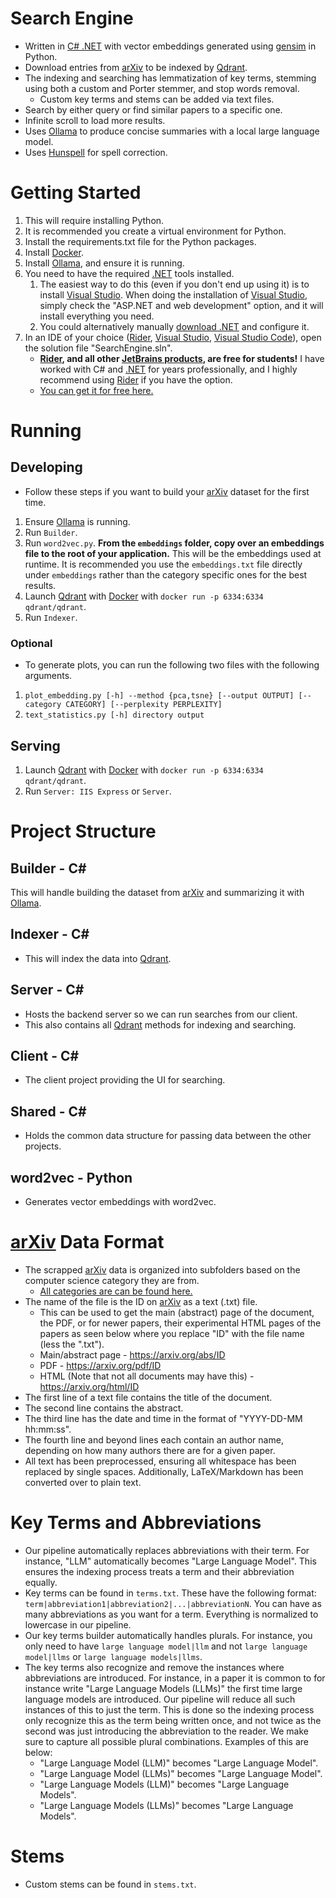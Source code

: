 ﻿# Search Engine

- Written in [C# .NET](https://dotnet.microsoft.com ".NET") with vector embeddings generated using [gensim](https://pypi.org/project/gensim) in Python.
- Download entries from [arXiv](https://arxiv.org "arXiv") to be indexed by [Qdrant](https://github.com/qdrant/qdrant "Qdrant").
- The indexing and searching has lemmatization of key terms, stemming using both a custom and Porter stemmer, and stop words removal.
    - Custom key terms and stems can be added via text files.
- Search by either query or find similar papers to a specific one.
- Infinite scroll to load more results.
- Uses [Ollama](https://ollama.com "Ollama") to produce concise summaries with a local large language model.
- Uses [Hunspell](https://hunspell.github.io) for spell correction.

# Getting Started

1. This will require installing Python.
2. It is recommended you create a virtual environment for Python.
3. Install the requirements.txt file for the Python packages.
4. Install [Docker](https://www.docker.com).
5. Install [Ollama](https://ollama.com "Ollama"), and ensure it is running.
6. You need to have the required [.NET](https://dotnet.microsoft.com ".NET") tools installed.
   1. The easiest way to do this (even if you don't end up using it) is to install [Visual Studio](https://visualstudio.microsoft.com "Visual Studio"). When doing the installation of [Visual Studio](https://visualstudio.microsoft.com "Visual Studio"), simply check the "ASP.NET and web development" option, and it will install everything you need.
   2. You could alternatively manually [download .NET](https://dotnet.microsoft.com/en-us/download ".NET Download") and configure it.
7. In an IDE of your choice ([Rider](https://www.jetbrains.com/rider "Rider"), [Visual Studio](https://visualstudio.microsoft.com "Visual Studio"), [Visual Studio Code](https://code.visualstudio.com "VS Code")), open the solution file "SearchEngine.sln".
   - **[Rider](https://www.jetbrains.com/rider "Rider"), and all other [JetBrains products](https://www.jetbrains.com), are free for students!** I have worked with C# and [.NET](https://dotnet.microsoft.com ".NET") for years professionally, and I highly recommend using [Rider](https://www.jetbrains.com/rider "Rider") if you have the option.
   - [You can get it for free here.](https://www.jetbrains.com/shop/eform/students "JetBrains Students")

# Running

## Developing

- Follow these steps if you want to build your [arXiv](https://arxiv.org "arXiv") dataset for the first time.
1. Ensure [Ollama](https://ollama.com "Ollama") is running.
2. Run ``Builder``.
3. Run ``word2vec.py``. **From the ``embeddings`` folder, copy over an embeddings file to the root of your application.** This will be the embeddings used at runtime. It is recommended you use the ``embeddings.txt`` file directly under ``embeddings`` rather than the category specific ones for the best results.
4. Launch [Qdrant](https://github.com/qdrant/qdrant "Qdrant") with [Docker](https://www.docker.com) with ``docker run -p 6334:6334 qdrant/qdrant``.
5. Run ``Indexer``.

### Optional

- To generate plots, you can run the following two files with the following arguments.
1. ``plot_embedding.py [-h] --method {pca,tsne} [--output OUTPUT] [--category CATEGORY] [--perplexity PERPLEXITY]``
2. ``text_statistics.py [-h] directory output``

## Serving

1. Launch [Qdrant](https://github.com/qdrant/qdrant "Qdrant") with [Docker](https://www.docker.com) with ``docker run -p 6334:6334 qdrant/qdrant``.
2. Run ``Server: IIS Express`` or ``Server``.

# Project Structure

## Builder - C#

This will handle building the dataset from [arXiv](https://arxiv.org "arXiv") and summarizing it with [Ollama](https://ollama.com "Ollama").

## Indexer - C#

- This will index the data into [Qdrant](https://github.com/qdrant/qdrant "Qdrant").

## Server - C#

- Hosts the backend server so we can run searches from our client.
- This also contains all [Qdrant](https://github.com/qdrant/qdrant "Qdrant") methods for indexing and searching.

## Client - C#

- The client project providing the UI for searching.

## Shared - C#

- Holds the common data structure for passing data between the other projects.

## word2vec - Python

- Generates vector embeddings with word2vec.

# [arXiv](https://arxiv.org "arXiv") Data Format

- The scrapped [arXiv](https://arxiv.org "arXiv") data is organized into subfolders based on the computer science category they are from.
  - [All categories are can be found here.](https://arxiv.org/archive/cs "arXiv Computer Science Categories")
- The name of the file is the ID on [arXiv](https://arxiv.org "arXiv") as a text (.txt) file.
   - This can be used to get the main (abstract) page of the document, the PDF, or for newer papers, their experimental HTML pages of the papers as seen below where you replace "ID" with the file name (less the ".txt").
   - Main/abstract page - https://arxiv.org/abs/ID
  - PDF - https://arxiv.org/pdf/ID
  - HTML (Note that not all documents may have this) - https://arxiv.org/html/ID
- The first line of a text file contains the title of the document.
- The second line contains the abstract.
- The third line has the date and time in the format of "YYYY-DD-MM hh:mm:ss".
- The fourth line and beyond lines each contain an author name, depending on how many authors there are for a given paper.
- All text has been preprocessed, ensuring all whitespace has been replaced by single spaces. Additionally, LaTeX/Markdown has been converted over to plain text.

# Key Terms and Abbreviations

- Our pipeline automatically replaces abbreviations with their term. For instance, "LLM" automatically becomes "Large Language Model". This ensures the indexing process treats a term and their abbreviation equally.
- Key terms can be found in ``terms.txt``. These have the following format: ``term|abbreviation1|abbreviation2|...|abbreviationN``. You can have as many abbreviations as you want for a term. Everything is normalized to lowercase in our pipeline.
- Our key terms builder automatically handles plurals. For instance, you only need to have ``large language model|llm`` and not ``large language model|llms`` or ``large language models|llms``.
- The key terms also recognize and remove the instances where abbreviations are introduced. For instance, in a paper it is common to for instance write "Large Language Models (LLMs)" the first time large language models are introduced. Our pipeline will reduce all such instances of this to just the term. This is done so the indexing process only recognize this as the term being written once, and not twice as the second was just introducing the abbreviation to the reader. We make sure to capture all possible plural combinations. Examples of this are below:
  - "Large Language Model (LLM)" becomes "Large Language Model".
  - "Large Language Model (LLMs)" becomes "Large Language Model".
  - "Large Language Models (LLM)" becomes "Large Language Models".
  - "Large Language Models (LLMs)" becomes "Large Language Models".

# Stems

- Custom stems can be found in ``stems.txt``.